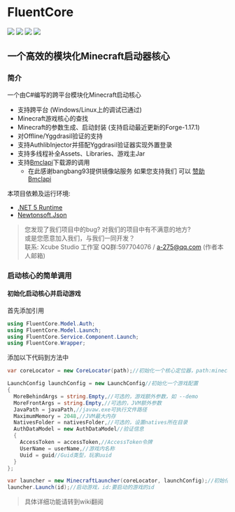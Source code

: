 # FluentCore
![](https://img.shields.io/badge/license-MIT-green)
![](https://img.shields.io/github/repo-size/Xcube-Studio/FluentCore)
![](https://img.shields.io/github/stars/Xcube-Studio/FluentCore)
![](https://img.shields.io/github/commit-activity/y/Xcube-Studio/FluentCore)

一个高效的模块化Minecraft启动器核心
---------------------------------------------------------

### 简介
一个由C#编写的跨平台模块化Minecraft启动核心

+ 支持跨平台 (Windows/Linux上的调试已通过)
+ Minecraft游戏核心的查找
+ Minecraft的参数生成、启动封装 (支持启动最近更新的Forge-1.17.1)
+ 对Offline/Yggdrasil验证的支持
+ 支持AuthlibInjector并搭配Yggdrasil验证器实现外置登录
+ 支持多线程补全Assets、Libraries、游戏主Jar
+ 支持[Bmclapi](https://bmclapidoc.bangbang93.com/)下载源的调用
  + 在此感谢bangbang93提供镜像站服务 如果您支持我们 可以 [赞助Bmclapi](https://afdian.net/@bangbang93)

本项目依赖及运行环境:

+ [.NET 5 Runtime](https://dotnet.microsoft.com/download/dotnet/5.0)
+ [Newtonsoft.Json](https://www.newtonsoft.com/json)

> 您发现了我们项目中的bug? 对我们的项目中有不满意的地方? <br/>
> 或是您愿意加入我们，与我们一同开发？ <br/>
> 联系: Xcube Studio 工作室 QQ群:597704076 / a-275@qq.com (作者本人邮箱)

### 启动核心的简单调用

#### 初始化启动核心并启动游戏

首先添加引用

``` c#
using FluentCore.Model.Auth;
using FluentCore.Model.Launch;
using FluentCore.Service.Component.Launch;
using FluentCore.Wrapper;
```

添加以下代码到方法中

``` c#
var coreLocator = new CoreLocator(path);//初始化一个核心定位器，path:minecarft游戏目录

LaunchConfig launchConfig = new LaunchConfig//初始化一个游戏配置
{
  MoreBehindArgs = string.Empty,//可选的，游戏额外参数，如 --demo
  MoreFrontArgs = string.Empty,//可选的，JVM额外参数
  JavaPath = javaPath,//javaw.exe可执行文件路径
  MaximumMemory = 2048,//JVM最大内存
  NativesFolder = nativesFolder,//可选的，设置natives所在目录
  AuthDataModel = new AuthDataModel//验证信息
  {
    AccessToken = accessToken,//AccessToken令牌
    UserName = userName,//游戏内名称
    Uuid = guid//Guid类型，玩家uuid
  }
};

var launcher = new MinecraftLauncher(coreLocator, launchConfig);//初始化启动器
launcher.Launch(id);//启动游戏，id:要启动的游戏的id
```

>具体详细功能请转到wiki翻阅
